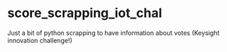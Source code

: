 # score_scrapping_iot_chal
Just a bit of python scrapping to have information about votes (Keysight innovation challenge!)
